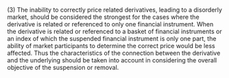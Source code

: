 (3) The inability to correctly price related derivatives, leading to a disorderly market, should be considered the strongest for the cases where the derivative is related or referenced to only one financial instrument. When the derivative is related or referenced to a basket of financial instruments or an index of which the suspended financial instrument is only one part, the ability of market participants to determine the correct price would be less affected. Thus the characteristics of the connection between the derivative and the underlying should be taken into account in considering the overall objective of the suspension or removal.